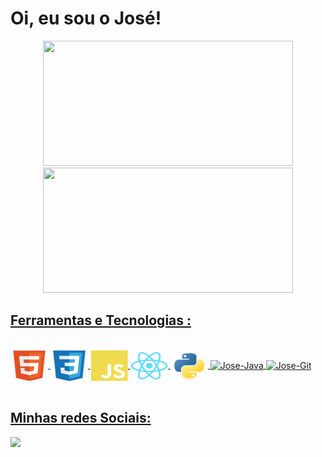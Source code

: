 # Oi, eu sou o José!

<div align="center">
  <a href="https://github.com/JoseFreires">
  <img height="200em" width="400em" src="https://github-readme-stats.vercel.app/api?username=JoseFreires&show_icons=true&theme=tokyonight&include_all_commits=true&count_private=true"/>
  <img height="200em" width="400em" src="https://github-readme-stats.vercel.app/api/top-langs/?username=JoseFreires&layout=compact&langs_count=7&theme=tokyonight"/>
</div>

   
## Ferramentas e Tecnologias : 
 <div style="display: inline_block"><br>
  <img align="center" alt="Jose-HTML"height="50" width="60" src="https://raw.githubusercontent.com/devicons/devicon/master/icons/html5/html5-original.svg">
  <img align="center" alt="Jose-CSS" height="50" width="60" src="https://raw.githubusercontent.com/devicons/devicon/master/icons/css3/css3-original.svg">
  <img align="center" alt="Jose-Js" height="50" width="60" src="https://raw.githubusercontent.com/devicons/devicon/master/icons/javascript/javascript-plain.svg">
  <img align="center" alt="Jose-React" height="50" width="60" src="https://raw.githubusercontent.com/devicons/devicon/master/icons/react/react-original.svg">
  <img align="center" alt="Jose-Python" height="50" width="60" src="https://raw.githubusercontent.com/devicons/devicon/master/icons/python/python-original.svg">
  <img align="center" alt="Jose-Java" height="50" width="60" src="https://cdn.jsdelivr.net/gh/devicons/devicon/icons/java/java-original.svg" />
  <img align="center" alt="Jose-Git" height="50" width="60" src="https://cdn.jsdelivr.net/gh/devicons/devicon/icons/git/git-original.svg" />
</div> 
<br>
 
##  Minhas redes Sociais:
  <div> 
  <a href="https://www.linkedin.com/in/jos%C3%A9-guilherme-silva-freires-27b778227/" target="_blank"><img src="https://img.shields.io/badge/-LinkedIn-%230077B5?style=for-the-badge&logo=linkedin&logoColor=white" target="_blank"></a> 

</div>


